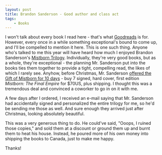 ```yaml
---
layout: post
title: Brandon Sanderson - Good author and class act
tags:
    - Books
---
```

I won't talk about every book I read here - that's what <a href="http://www.goodreads.com/hippopottoman">Goodreads</a> is for. However, every once in a while something exceptional's bound to come up, and I'll be compelled to mention it here. This is one such thing.
Anyone who's talked to me this year will have heard how much I enjoyed Brandon Sanderson's <a href="http://www.brandonsanderson.com/portal/Mistborn-Trilogy">Mistborn Trilogy</a>. Individually, they're very good books, but as a whole, they're exceptional - the planning Mr. Sanderson put into the books ties them together to provide a tight, compelling read, the likes of which I rarely see. Anyhow, before Christmas, Mr. Sanderson <a href="http://www.brandonsanderson.com/blog/848/Give-the-Gift-of-Mistborn-for-Ten-Days-Only-%28Also-Posters%29">offered the Gift of Mistborn for 10 days</a> - buy 7 signed, hard cover, first edition <i>Mistborn: The Final Empire</i> for $70US, plus shipping. I thought this was a tremendous deal and convinced a coworker to go in on it with me.

A few days after I ordered, I received an e-mail saying that Mr. Sanderson had accidentally signed and personalized the entire trilogy for me, so he'd be sending me those as well. And sure enough they arrived just after Christmas, looking absolutely beautiful.

This was a very generous thing to do. He could've said, "Ooops, I ruined those copies," and sold them at a discount or ground them up and burnt them to heat his house. Instead, he poured more of his own money into shipping the books to Canada, just to make me happy.

Thanks!


